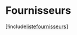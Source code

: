 # Fournisseurs

[!include[listefournisseurs](fournisseurs.listefournisseurs.autogen.md)]







































































































































